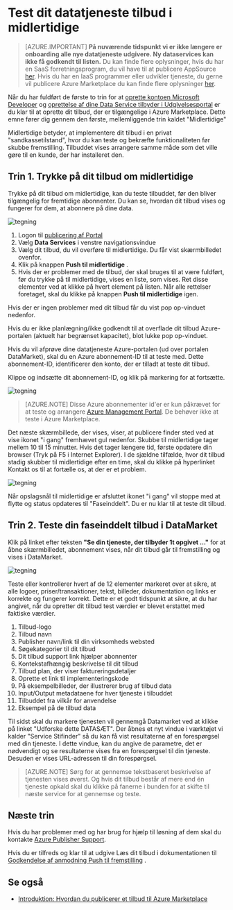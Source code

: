 <properties
   pageTitle="Test dit datatjeneste tilbud på Marketplace | Microsoft Azure"
   description="Forstå, hvordan du kan teste din datatjeneste tilbud på Azure Marketplace."
   services="marketplace-publishing"
   documentationCenter=""
   authors="HannibalSII"
   manager="hascipio"
   editor=""/>

<tags
   ms.service="marketplace"
   ms.devlang="na"
   ms.topic="article"
   ms.tgt_pltfrm="na"
   ms.workload="na"
   ms.date="08/26/2016"
   ms.author="hascipio; avikova" />

# <a name="testing-your-data-service-offer-in-staging"></a>Test dit datatjeneste tilbud i midlertidige

>[AZURE.IMPORTANT] **På nuværende tidspunkt vi er ikke længere er onboarding alle nye datatjeneste udgivere. Ny dataservices kan ikke få godkendt til listen.** Du kan finde flere oplysninger, hvis du har en SaaS forretningsprogram, du vil have til at publicere AppSource [her](https://appsource.microsoft.com/partners). Hvis du har en IaaS programmer eller udvikler tjeneste, du gerne vil publicere Azure Marketplace du kan finde flere oplysninger [her](https://azure.microsoft.com/marketplace/programs/certified/).

Når du har fuldført de første to trin for at [oprette kontoen Microsoft Developer](marketplace-publishing-accounts-creation-registration.md) og [oprettelse af dine Data Service tilbyder i Udgivelsesportal](marketplace-publishing-data-service-creation.md) er du klar til at oprette dit tilbud, der er tilgængelige i Azure Marketplace. Dette emne fører dig gennem den første, mellemliggende trin kaldet "Midlertidige"

Midlertidige betyder, at implementere dit tilbud i en privat "sandkassetilstand", hvor du kan teste og bekræfte funktionaliteten før skubbe fremstilling. Tilbuddet vises arrangere samme måde som det ville gøre til en kunde, der har installeret den.

## <a name="step-1-pushing-your-offer-to-staging"></a>Trin 1. Trykke på dit tilbud om midlertidige
Trykke på dit tilbud om midlertidige, kan du teste tilbuddet, før den bliver tilgængelig for fremtidige abonnenter.  Du kan se, hvordan dit tilbud vises og fungerer for dem, at abonnere på dine data.  

  ![tegning](media/marketplace-publishing-data-service-test-in-staging/step-1.1.png)

1.  Logon til [publicering af Portal](https://publish.windowsazure.com)
2.  Vælg **Data Services** i venstre navigationsvindue
3.  Vælg dit tilbud, du vil overføre til midlertidige. Du får vist skærmbilledet ovenfor.
4.  Klik på knappen **Push til midlertidige** .  
5.  Hvis der er problemer med de tilbud, der skal bruges til at være fuldført, før du trykke på til midlertidige, vises en liste, som vises.  Ret disse elementer ved at klikke på hvert element på listen. Når alle rettelser foretaget, skal du klikke på knappen **Push til midlertidige** igen.

Hvis der er ingen problemer med dit tilbud får du vist pop op-vinduet nedenfor.  

Hvis du er ikke planlægning/ikke godkendt til at overflade dit tilbud Azure-portalen (aktuelt har begrænset kapacitet), blot lukke pop op-vinduet.

Hvis du vil afprøve dine datatjeneste Azure-portalen (ud over portalen DataMarket), skal du en Azure abonnement-ID til at teste med.  Dette abonnement-ID, identificerer den konto, der er tilladt at teste dit tilbud.  

Klippe og indsætte dit abonnement-ID, og klik på markering for at fortsætte.

  ![tegning](media/marketplace-publishing-data-service-test-in-staging/step-1.2.png)

> [AZURE.NOTE] Disse Azure abonnementer id'er er kun påkrævet for at teste og arrangere [Azure Management Portal](https://manage.windowsazure.com). De behøver ikke at teste i Azure Marketplace.

Det næste skærmbillede, der vises, viser, at publicere finder sted ved at vise ikonet "i gang" fremhævet gul nedenfor. Skubbe til midlertidige tager mellem 10 til 15 minutter.  Hvis det tager længere tid, første opdatere din browser (Tryk på F5 i Internet Explorer).  I de sjældne tilfælde, hvor dit tilbud stadig skubber til midlertidige efter en time, skal du klikke på hyperlinket Kontakt os til at fortælle os, at der er et problem.

  ![tegning](media/marketplace-publishing-data-service-test-in-staging/step-1.3.png)

Når opslagsnål til midlertidige er afsluttet ikonet "i gang" vil stoppe med at flytte og status opdateres til "Faseinddelt".  Du er nu klar til at teste dit tilbud.  

## <a name="step-2-test-your-staged-offer-in-datamarket"></a>Trin 2. Teste din faseinddelt tilbud i DataMarket

Klik på linket efter teksten **"Se din tjeneste, der tilbyder 1t opgivet …"** for at åbne skærmbilledet, abonnement vises, når dit tilbud går til fremstilling og vises i DataMarket.

  ![tegning](media/marketplace-publishing-data-service-test-in-staging/step-2.2.png)

Teste eller kontrollerer hvert af de 12 elementer markeret over at sikre, at alle logoer, priser/transaktioner, tekst, billeder, dokumentation og links er korrekte og fungerer korrekt.  Dette er et godt tidspunkt at sikre, at du har angivet, når du opretter dit tilbud test værdier er blevet erstattet med faktiske værdier.

1. Tilbud-logo
2. Tilbud navn
3. Publisher navn/link til din virksomheds websted
4. Søgekategorier til dit tilbud
5. Dit tilbud support link hjælper abonnenter
6. Kontekstafhængig beskrivelse til dit tilbud
7. Tilbud plan, der viser faktureringsdetaljer
8. Oprette et link til implementeringskode
9. På eksempelbilleder, der illustrerer brug af tilbud data
10. Input/Output metadataene for hver tjeneste i tilbuddet
11. Tilbuddet fra vilkår for anvendelse
12. Eksempel på de tilbud data


Til sidst skal du markere tjenesten vil gennemgå Datamarket ved at klikke på linket "Udforske dette DATASÆT".  Der åbnes et nyt vindue i værktøjet vi kalder "Service Stifinder" så du kan få vist resultaterne af en forespørgsel med din tjeneste.  I dette vindue, kan du angive de parametre, det er nødvendigt og se resultaterne vises fra en forespørgsel til din tjeneste.   Desuden er vises URL-adressen til din forespørgsel.  

> [AZURE.NOTE] Sørg for at gennemse tekstbaseret beskrivelse af tjenesten vises øverst.  Og hvis dit tilbud består af mere end én tjeneste opkald skal du klikke på fanerne i bunden for at skifte til næste service for at gennemse og teste.



## <a name="next-step"></a>Næste trin
Hvis du har problemer med og har brug for hjælp til løsning af dem skal du kontakte [Azure Publisher Support]( http://go.microsoft.com/fwlink/?LinkId=272975).

Hvis du er tilfreds og klar til at udgive Læs dit tilbud i dokumentationen til [Godkendelse af anmodning Push til fremstilling](marketplace-publishing-push-to-production.md) .

## <a name="see-also"></a>Se også
- [Introduktion: Hvordan du publicerer et tilbud til Azure Marketplace](marketplace-publishing-getting-started.md)
